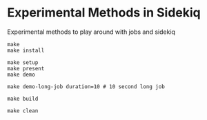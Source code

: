 # Experimental Methods in Sidekiq

Experimental methods to play around with jobs and sidekiq

```
make
make install

make setup
make present
make demo

make demo-long-job duration=10 # 10 second long job

make build

make clean
```
